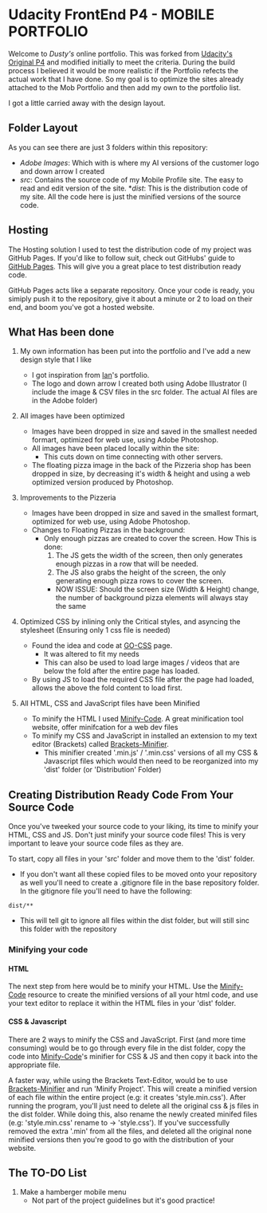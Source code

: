 # Udacity FrontEnd P4 - MOBILE PORTFOLIO

Welcome to *Dusty's* online portfolio. This was forked from [Udacity's Original P4] and modified initially to meet the criteria. During the build process I believed it would be more realistic if the Portfolio refects the actual work that I have done. So my goal is to optimize the sites already attached to the Mob Portfolio and then add my own to the portfolio list.

I got a little carried away with the design layout.

## Folder Layout

As you can see there are just 3 folders within this repository:
  * _Adobe Images_: Which with is where my AI versions of the customer logo and down arrow I created
  * _src_: Contains the source code of my Mobile Profile site. The easy to read and edit version of the site.
  *_dist_: This is the distribution code of my site. All the code here is just the minified versions of the source code.

## Hosting

The Hosting solution I used to test the distribution code of my project was GitHub Pages. If you'd like to follow suit, check out GitHubs' guide to [GitHub Pages]. This will give you a great place to test distribution ready code.

GitHub Pages acts like a separate repository. Once your code is ready, you simiply push it to the repository, give it about a minute or 2 to load on their end, and boom you've got a hosted website.

## What Has been done

1. My own information has been put into the portfolio and I've add a new design style that I like
   * I got inspiration from [Ian]'s portfolio.
   * The logo and down arrow I created both using Adobe Illustrator (I include the image & CSV files in the src folder. The actual AI files are in the Adobe folder)

2. All images have been optimized
   * Images have been dropped in size and saved in the smallest needed formart, optimized for web use, using Adobe Photoshop.
   * All images have been placed locally within the site:
      * This cuts down on time connecting with other servers.
   * The floating pizza image in the back of the Pizzeria shop has been dropped in size, by decreasing it's width & height and using a web optimized version produced by Photoshop.

3. Improvements to the Pizzeria
   * Images have been dropped in size and saved in the smallest formart, optimized for web use, using Adobe Photoshop.
   * Changes to Floating Pizzas in the background:
     * Only enough pizzas are created to cover the screen. How This is done:
       1. The JS gets the width of the screen, then only generates enough pizzas in a row that will be needed.
       2. The JS also grabs the height of the screen, the only generating enough pizza rows to cover the screen.
       * NOW ISSUE: Should the screen size (Width & Height) change, the number of background pizza elements will always stay the same

4. Optimized CSS by inlining only the Critical styles, and asyncing the stylesheet (Ensuring only 1 css file is needed)
    * Found the idea and code at [GO-CSS] page.
      * It was altered to fit my needs
      * This can also be used to load large images / videos that are below the fold after the entire page has loaded.
    * By using JS to load the required CSS file after the page had loaded, allows the above the fold content to load first.

5. All HTML, CSS and JavaScript files have been Minified
    * To minify the HTML I used [Minify-Code]. A  great minification tool website, offer minifcation for a web dev files
    * To minify my CSS and JavaScript in installed an extension to my text editor (Brackets) called [Brackets-Minifier].
       * This minifier created '.min.js' / '.min.css' versions of all my CSS & Javascript files which would then need to be reorganized into my 'dist' folder (or 'Distribution' Folder)



## Creating Distribution Ready Code From Your Source Code

Once you've tweeked your source code to your liking, its  time to minify your HTML, CSS and JS. Don't just minify your source code files! This is very important to leave your source code files as they are.

To start, copy all files in your 'src' folder and move them to the 'dist' folder.

  * If you don't want all these copied files to be moved onto your repository as well you'll need to create a .gitignore file in the base repository folder. In the gitignore file you'll need to have the following:
```
dist/**
```
  * This will tell git to ignore all files within the dist folder, but will still sinc this folder with the repository

### Minifying your code
#### HTML
The next step from here would be to minify your HTML. Use the [Minify-Code] resource to create the minified versions of all your html code, and use your text editor to replace it within the HTML files in your 'dist' folder.

#### CSS & Javascript
There are 2 ways to minify the CSS and JavaScript. First (and more time consuming) would be to go through every file in the dist folder, copy the code into [Minify-Code]'s minifier for CSS & JS and then copy it back into the appropriate file.

A faster way, while using the Brackets Text-Editor, would be to use [Brackets-Minifier] and run 'Minify Project'. This will create a minified version of each file within the entire project (e.g: it creates 'style.min.css'). After running the program, you'll just need to delete all the original css & js files in the dist folder. While doing this, also rename the newly created minifed files (e.g: 'style.min.css' rename to -> 'style.css'). If you've successfully removed the extra '.min' from all the files, and deleted all the original none minified versions then you're good to go with the distribution of your website.


## The TO-DO List

1. Make a hamberger mobile menu
    * Not part of the project guidelines but it's good practice!

[Udacity's Original P4]: <https://github.com/udacity/frontend-nanodegree-mobile-portfolio> "Udacity's FrontEnd Mobile Portfolio P4 Source Code"
[GO-CSS]: <https://developers.google.com/speed/docs/insights/OptimizeCSSDelivery> "Google's Optimized CSS Delivery"
[Ian]: <http://ianlunn.co.uk/> "Ian Lunn's Website Portfolio"
[Minify-Code]: <http://minifycode.com/html-minifier/> "Minifycode.com - A great minication resource"
[Brackets-Minifier]: <https://github.com/abagshaw/brackets-minifier> "Brackets Minifier by Andrew Bagshaw"
[GitHub Pages]: <https://pages.github.com/> "GitHub hosting solution GitHub Pages"
